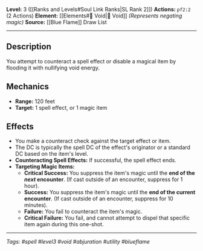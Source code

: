 **Level:** 3 ([[Ranks and Levels#Soul Link Ranks|SL Rank 2]])
**Actions:** `pf2:2` (2 Actions)
**Element:** [[Elements#🌌 Void|🌌 Void]] *(Represents negating magic)*
**Source:** [[Blue Flame]] Draw List

---

## Description

You attempt to counteract a spell effect or disable a magical item by flooding it with nullifying void energy.

## Mechanics

- **Range:** 120 feet
- **Target:** 1 spell effect, or 1 magic item

## Effects

-   You make a counteract check against the target effect or item.
-   The DC is typically the spell DC of the effect's originator or a standard DC based on the item's level.
-   **Counteracting Spell Effects:** If successful, the spell effect ends.
-   **Targeting Magic Items:**
    -   **Critical Success:** You suppress the item's magic until the **end of the *next* encounter**. (If cast outside of an encounter, suppress for 1 hour).
    -   **Success:** You suppress the item's magic until the **end of the current encounter**. (If cast outside of an encounter, suppress for 10 minutes).
    -   **Failure:** You fail to counteract the item's magic.
    -   **Critical Failure:** You fail, and cannot attempt to dispel that specific item again during this one-shot.

---
*Tags: #spell #level3 #void #abjuration #utility #blueflame*
